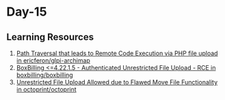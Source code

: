 <h1>Day-15</h1>

<h2>Learning Resources</h2>

1. [Path Traversal that leads to Remote Code Execution via PHP file upload in ericferon/glpi-archimap](https://huntr.dev/bounties/b5f31d5e-ec54-438d-903e-7656666881c8/)
2. [BoxBilling <=4.22.1.5 - Authenticated Unrestricted File Upload - RCE in boxbilling/boxbilling](https://huntr.dev/bounties/c6e2973d-386d-4667-9426-10d10828539b/)
3. [Unrestricted File Upload Allowed due to Flawed Move File Functionality in octoprint/octoprint](https://huntr.dev/bounties/b966c74d-6f3f-49fe-b40a-eaf25e362c56/)

